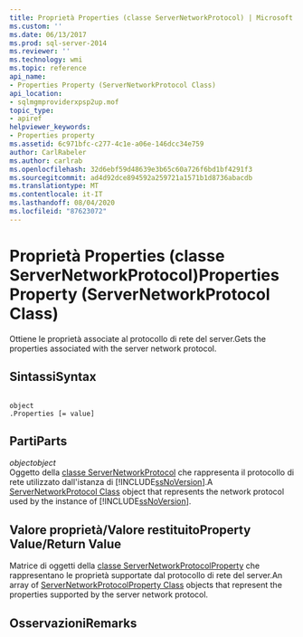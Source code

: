 ```yaml
---
title: Proprietà Properties (classe ServerNetworkProtocol) | Microsoft Docs
ms.custom: ''
ms.date: 06/13/2017
ms.prod: sql-server-2014
ms.reviewer: ''
ms.technology: wmi
ms.topic: reference
api_name:
- Properties Property (ServerNetworkProtocol Class)
api_location:
- sqlmgmproviderxpsp2up.mof
topic_type:
- apiref
helpviewer_keywords:
- Properties property
ms.assetid: 6c971bfc-c277-4c1e-a06e-146dcc34e759
author: CarlRabeler
ms.author: carlrab
ms.openlocfilehash: 32d6ebf59d48639e3b65c60a726f6bd1bf4291f3
ms.sourcegitcommit: ad4d92dce894592a259721a1571b1d8736abacdb
ms.translationtype: MT
ms.contentlocale: it-IT
ms.lasthandoff: 08/04/2020
ms.locfileid: "87623072"
---
```

# <a name="properties-property-servernetworkprotocol-class"></a><span data-ttu-id="3ee3f-102">Proprietà Properties (classe ServerNetworkProtocol)</span><span class="sxs-lookup"><span data-stu-id="3ee3f-102">Properties Property (ServerNetworkProtocol Class)</span></span>
  <span data-ttu-id="3ee3f-103">Ottiene le proprietà associate al protocollo di rete del server.</span><span class="sxs-lookup"><span data-stu-id="3ee3f-103">Gets the properties associated with the server network protocol.</span></span>  
  
## <a name="syntax"></a><span data-ttu-id="3ee3f-104">Sintassi</span><span class="sxs-lookup"><span data-stu-id="3ee3f-104">Syntax</span></span>  
  
```  
  
object  
.Properties [= value]  
```  
  
## <a name="parts"></a><span data-ttu-id="3ee3f-105">Parti</span><span class="sxs-lookup"><span data-stu-id="3ee3f-105">Parts</span></span>  
 <span data-ttu-id="3ee3f-106">*object*</span><span class="sxs-lookup"><span data-stu-id="3ee3f-106">*object*</span></span>  
 <span data-ttu-id="3ee3f-107">Oggetto della [classe ServerNetworkProtocol](servernetworkprotocol-class.md) che rappresenta il protocollo di rete utilizzato dall'istanza di [!INCLUDE[ssNoVersion](../../../includes/ssnoversion-md.md)].</span><span class="sxs-lookup"><span data-stu-id="3ee3f-107">A [ServerNetworkProtocol Class](servernetworkprotocol-class.md) object that represents the network protocol used by the instance of [!INCLUDE[ssNoVersion](../../../includes/ssnoversion-md.md)].</span></span>  
  
## <a name="property-valuereturn-value"></a><span data-ttu-id="3ee3f-108">Valore proprietà/Valore restituito</span><span class="sxs-lookup"><span data-stu-id="3ee3f-108">Property Value/Return Value</span></span>  
 <span data-ttu-id="3ee3f-109">Matrice di oggetti della [classe ServerNetworkProtocolProperty](../servernetworkprotocolproperty-class/servernetworkprotocolproperty-class.md) che rappresentano le proprietà supportate dal protocollo di rete del server.</span><span class="sxs-lookup"><span data-stu-id="3ee3f-109">An array of [ServerNetworkProtocolProperty Class](../servernetworkprotocolproperty-class/servernetworkprotocolproperty-class.md) objects that represent the properties supported by the server network protocol.</span></span>  
  
## <a name="remarks"></a><span data-ttu-id="3ee3f-110">Osservazioni</span><span class="sxs-lookup"><span data-stu-id="3ee3f-110">Remarks</span></span>  
  
